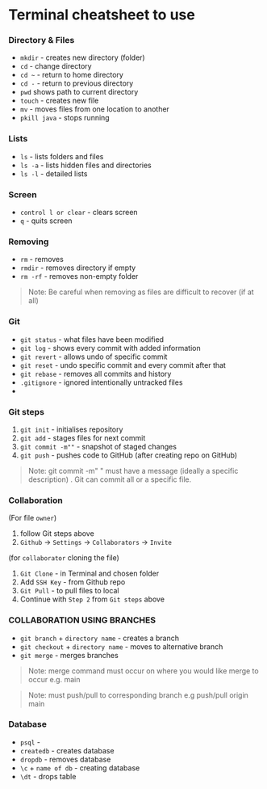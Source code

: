 # Terminal cheatsheet to use 

### Directory & Files
* `mkdir` - creates new directory (folder)
* `cd` - change directory
* `cd ~` - return to home directory
* `cd -` - return to previous directory
* `pwd` shows path to current directory
* `touch` - creates new file
* `mv` - moves files from one location to another
* `pkill java` - stops running


### Lists
* `ls` - lists folders and files
* `ls -a`  - lists hidden files and directories
* `ls -l` - detailed lists

### Screen
* `control l or clear` - clears screen
* `q` - quits screen


### Removing
* `rm` - removes
* `rmdir` - removes directory if empty
* `rm -rf` - removes non-empty folder
>Note: Be careful when removing as files are difficult to recover (if at all)


### Git

* `git status` - what files have been modified
* `git log` - shows every commit with added information
* `git revert` - allows undo of specific commit
* `git reset` - undo specific commit and every commit after that
* `git rebase` - removes all commits and history
* `.gitignore` - ignored intentionally untracked files
* 

### Git steps
1. `git init` - initialises repository
2. `git add` - stages files for next commit
3. `git commit -m""` - snapshot of staged changes
4. `git push` - pushes code to GitHub (after creating repo on GitHub)


>Note: git commit -m" " must have a message (ideally a specific description) . Git can commit all or a specific file. 


### Collaboration

(For file `owner`)
1. follow Git steps above
2. `Github` -> `Settings` -> `Collaborators` -> `Invite`


(for `collaborator` cloning the file)
1. `Git Clone` - in Terminal and chosen folder
2. Add `SSH Key` - from Github  repo
3. `Git Pull` - to pull files to local 
4. Continue with `Step 2` from `Git steps` above


### COLLABORATION USING BRANCHES

* `git branch` + `directory name` - creates a branch
* `git checkout` + `directory name` - moves to alternative branch
* `git merge` - merges branches


>Note: merge command must occur on where you would like merge to occur e.g. main

>Note: must push/pull to corresponding branch e.g push/pull origin main


### Database

* `psql` - 
* `createdb` - creates database
* `dropdb` - removes database
* `\c` + `name of db` - creating database
* `\dt` - drops table


